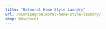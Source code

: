 ```yaml
---
title: "Balmoral Home Style Laundry"
url: /winnipeg/balmoral-home-style-laundry/
shop: Wäscherei
---
```


